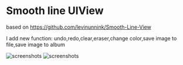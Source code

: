 Smooth line UIView
====================

based on https://github.com/levinunnink/Smooth-Line-View

I add new function: undo,redo,clear,eraser,change color,save image to file,save image to album

![screenshots](http://i.minus.com/i20VPYsFCY6rL.PNG) ![screenshots](http://i.minus.com/iwWFWA936SHUh.PNG) 